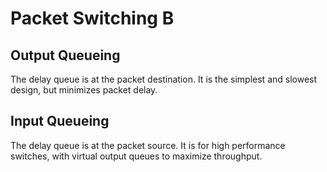 # Packet Switching B

## Output Queueing

The delay queue is at the packet destination. It is the simplest and slowest design, but minimizes packet delay.

## Input Queueing

The delay queue is at the packet source. It is for high performance switches, with virtual output queues to maximize throughput.
